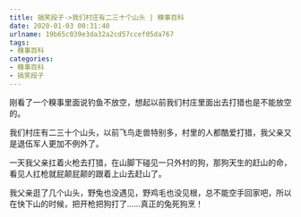 ```yaml
---
title: 搞笑段子->我们村庄有二三十个山头 | 糗事百科
date: 2020-01-03 00:31:40
urlname: 19b65c039e3da32a2cd57ccef05da767
tags: 
- 糗事百科
categories:
- 糗事百科
- 搞笑段子
---
```

刚看了一个糗事里面说钓鱼不放空，想起以前我们村庄里面出去打猎也是不能放空的。

我们村庄有二三十个山头，以前飞鸟走兽特别多，村里的人都酷爱打猎，我父亲又是退伍军人更加不例外了。

一天我父亲扛着火枪去打猎，在山脚下碰见一只外村的狗，那狗天生的赶山的命，看见人扛枪就屁颠屁颠的跟着上山去赶山了。

我父亲逛了几个山头，野兔也没遇见，野鸡毛也没见根，总不能空手回家吧，所以在快下山的时候，把开枪把狗打了……真正的兔死狗烹！


